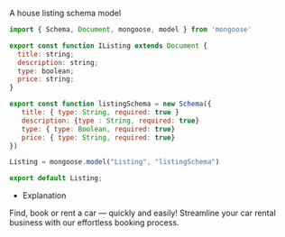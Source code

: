 A house listing schema model

```js
import { Schema, Document, mongoose, model } from 'mongoose'

export const function IListing extends Document {
  title: string;
  description: string;
  type: boolean;
  price: string;
}

export const function listingSchema = new Schema({
   title: { type: String, required: true }
   description: {type : String, required: true}
   type: { type: Boolean, required: true}
   price: { type: String, required: true}
})

Listing = mongoose.model("Listing", "listingSchema")

export default Listing;
```

* Explanation 


Find, book or rent a car — quickly and easily!
Streamline your car rental business with our effortless booking process.



